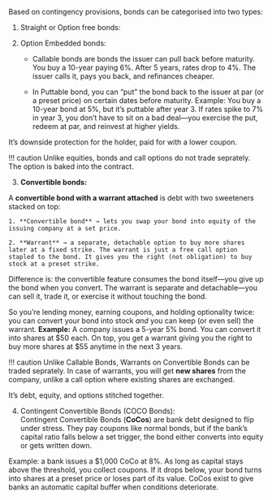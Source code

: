 Based on contingency provisions, bonds can be categorised into two types:

1. Straight or Option free bonds:

2. Option  Embedded bonds:

	- Callable bonds are bonds the issuer can pull back before maturity. You buy a 10-year paying 6%. After 5 years, rates drop to 4%. The issuer calls it, pays you back, and refinances cheaper.
	
	- In Puttable bond, you can “put” the bond back to the issuer at par (or a preset price) on certain dates before maturity. Example: You buy a 10-year bond at 5%, but it’s puttable after year 3. If rates spike to 7% in year 3, you don’t have to sit on a bad deal—you exercise the put, redeem at par, and reinvest at higher yields.

It’s downside protection for the holder, paid for with a lower coupon.

!!! caution
    Unlike equities, bonds and call options do not trade seprately. The option is baked into the contract.

3. **Convertible bonds:**

A **convertible bond with a warrant attached** is debt with 
two sweeteners stacked on top:
 
	1. **Convertible bond** → lets you swap your bond into equity of the issuing company at a set price.
    
	2. **Warrant** → a separate, detachable option to buy more shares later at a fixed strike. The warrant is just a free call option stapled to the bond. It gives you the right (not obligation) to buy stock at a preset strike.

Difference is: the convertible feature consumes the bond itself—you give up the bond when you convert. The warrant is separate and detachable—you can sell it, trade it, or exercise it without touching the bond.

So you’re lending money, earning coupons, and holding optionality twice: you can convert your bond into stock *and* you can keep (or even sell) the warrant.
**Example:** A company issues a 5-year 5% bond. You can convert it into shares at \$50 each. On top, you get a warrant giving you the right to buy more shares at \$55 anytime in the next 3 years.

!!! caution
    Unlike Callable Bonds, Warrants on Convertible Bonds can be traded seprately. In case of warrants, you will get **new shares** from the company, unlike a call option where existing shares are exchanged.

It’s debt, equity, and options stitched together.

4. Contingent Convertible Bonds (COCO Bonds):  
Contingent Convertible Bonds (**CoCos**) are bank debt designed to flip under stress. They pay coupons like normal bonds, but if the bank’s capital ratio falls below a set trigger, the bond either converts into equity or gets written down.

Example: a bank issues a \$1,000 CoCo at 8%. As long as capital stays above the threshold, you collect coupons. If it drops below, your bond turns into shares at a preset price or loses part of its value.
CoCos exist to give banks an automatic capital buffer when conditions deteriorate.
